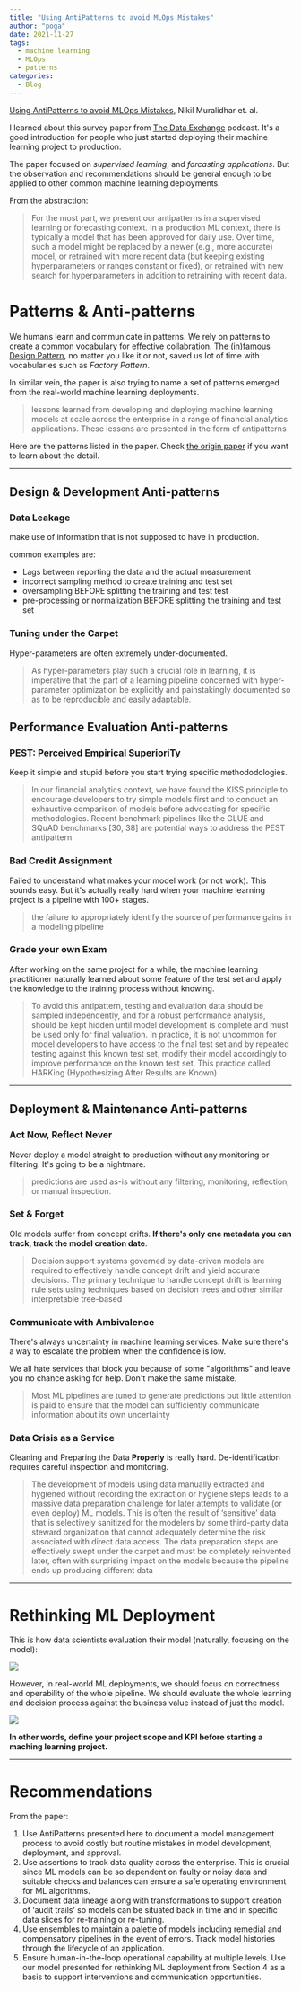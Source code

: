 ```yaml
---
title: "Using AntiPatterns to avoid MLOps Mistakes"
author: "poga"
date: 2021-11-27
tags:
  - machine learning
  - MLOps
  - patterns
categories:
  - Blog
---
```


[Using AntiPatterns to avoid MLOps Mistakes](https://arxiv.org/abs/2107.00079), Nikil Muralidhar et. al.

I learned about this survey paper from [The Data Exchange](https://thedataexchange.media/mlops-anti-patterns/) podcast. It's a good introduction for people who just started deploying their machine learning project to production.

The paper focused on _supervised learning_, and _forcasting applications_. But the observation and recommendations should be general enough to be applied to other common machine learning deployments.

<!--more-->


From the abstraction:

> For the most part, we present our antipatterns in a supervised learning or forecasting context. In a production ML context, there is typically a model that has been approved for daily use. Over time, such a model might be replaced by a newer (e.g., more accurate) model, or retrained with more recent data (but keeping existing hyperparameters or ranges constant or fixed), or retrained with new search for hyperparameters in addition to retraining with recent data.

# Patterns & Anti-patterns

We humans learn and communicate in patterns. We rely on patterns to create a common vocabulary for effective collabration. [The (in)famous Design Pattern](https://en.wikipedia.org/wiki/Design_Patterns), no matter you like it or not, saved us lot of time with vocabularies such as *Factory Pattern*.

In similar vein, the paper is also trying to name a set of patterns emerged from the real-world machine learning deployments.

> lessons learned from developing and deploying machine learning models at scale across the enterprise in a range of financial analytics applications. These lessons are presented in the form of antipatterns

Here are the patterns listed in the paper. Check [the origin paper](https://arxiv.org/abs/2107.00079) if you want to learn about the detail.

---

## Design & Development Anti-patterns

### Data Leakage

make use of information that is not supposed to have in production.

common examples are:

- Lags between reporting the data and the actual measurement
- incorrect sampling method to create training and test set
- oversampling BEFORE splitting the training and test test
- pre-processing or normalization BEFORE splitting the training and test set

### Tuning under the Carpet

Hyper-parameters are often extremely under-documented.

> As hyper-parameters play such a crucial role in learning, it is imperative that the part of a learning pipeline concerned with hyper-parameter optimization be explicitly and painstakingly documented so as to be reproducible and easily adaptable.

## Performance Evaluation Anti-patterns

### PEST: Perceived Empirical SuperioriTy

Keep it simple and stupid before you start trying specific methododologies.

> In our financial analytics context, we have found the KISS principle to encourage developers to try simple models first and to conduct an exhaustive comparison of models before advocating for specific methodologies. Recent benchmark pipelines like the GLUE and SQuAD benchmarks [30, 38] are potential ways to address the PEST antipattern.

### Bad Credit Assignment

Failed to understand what makes your model work (or not work). This sounds easy. But it's actually really hard when your machine learning project is a pipeline with 100+ stages.

>  the failure to appropriately identify the source of performance gains in a modeling pipeline

### Grade your own Exam

After working on the same project for a while, the machine learning practitioner naturally learned about some feature of the test set and apply the knowledge to the training process without knowing.

>  To avoid this antipattern, testing and evaluation data should be sampled independently, and for a robust performance analysis, should be kept hidden until model development is complete and must be used only for final valuation. In practice, it is not uncommon for model developers to have access to the final test set and by repeated testing against this known test set, modify their model accordingly to improve performance on the known test set. This practice called HARKing (Hypothesizing After Results are Known)

---


## Deployment & Maintenance Anti-patterns

### Act Now, Reflect Never

Never deploy a model straight to production without any monitoring or filtering. It's going to be a nightmare.

> predictions are used as-is without any filtering, monitoring, reflection, or manual inspection.

### Set & Forget

Old models suffer from concept drifts. **If there's only one metadata you can track, track the model creation date**.

> Decision support systems governed by data-driven models are required to effectively handle concept drift and yield accurate decisions. The primary technique to handle concept drift is learning rule sets using techniques based on decision trees and other similar interpretable tree-based

### Communicate with Ambivalence

There's always uncertainty in machine learning services. Make sure there's a way to escalate the problem when the confidence is low.

We all hate services that block you because of some "algorithms" and leave you no chance asking for help. Don't make the same mistake.

> Most ML pipelines are tuned to generate predictions but little attention is paid to ensure that the model can sufficiently communicate information about its own uncertainty

### Data Crisis as a Service

Cleaning and Preparing the Data **Properly** is really hard. De-identification requires careful inspection and monitoring.

> The development of models using data manually extracted and hygiened without recording the extraction or hygiene steps leads to a massive data preparation challenge for later attempts to validate (or even deploy) ML models. This is often the result of ‘sensitive’ data that is selectively sanitized for the modelers by some third-party data steward organization that cannot adequately determine the risk associated with direct data access. The data preparation steps are effectively swept under the carpet and must be completely reinvented later, often with surprising impact on the models because the pipeline ends up producing different data

---


# Rethinking ML Deployment

This is how data scientists evaluation their model (naturally, focusing on the model):

![](./01.png)

However, in real-world ML deployments, we should focus on correctness and operability of the whole pipeline. We should evaluate the whole learning and decision process against the business value instead of just the model.

![](./02.png)

**In other words, define your project scope and KPI before starting a maching learning project.**

---



# Recommendations

From the paper:

1. Use AntiPatterns presented here to document a model management process to avoid costly but routine mistakes in model development, deployment, and approval.
2. Use assertions to track data quality across the enterprise. This is crucial since ML models can be so dependent on faulty or noisy data and suitable checks and balances can ensure a safe operating environment for ML algorithms.
3. Document data lineage along with transformations to support creation of ‘audit trails’ so models can be situated back in time and in specific data slices for re-training or re-tuning.
4. Use ensembles to maintain a palette of models including remedial and compensatory pipelines in the event of errors. Track model histories through the lifecycle of an application.
5. Ensure human-in-the-loop operational capability at multiple levels. Use our model presented for rethinking ML deployment from Section 4 as a basis to support interventions and communication opportunities.


